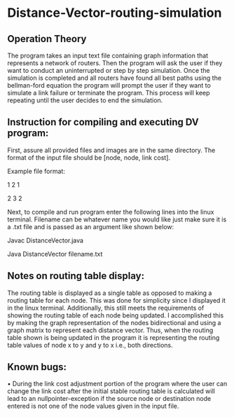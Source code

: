 # Distance-Vector-routing-simulation

## Operation Theory
The program takes an input text file containing graph information that represents a network of routers. Then the program will ask the user if they want to conduct an uninterrupted or step by step simulation. Once the simulation is completed and all routers have found all best paths using the bellman-ford equation the program will prompt the user if they want to simulate a link failure or terminate the program. This process will keep repeating until the user decides to end the simulation.

## Instruction for compiling and executing DV program:
First, assure all provided files and images are in the same directory. The format of the input file should be [node, node, link cost]. 

Example file format:

1 2 1

2 3 2

Next, to compile and run program enter the following lines into the linux terminal. Filename can be whatever name you would like just make sure it is a .txt file and is passed as an argument like shown below:

Javac DistanceVector.java

Java DistanceVector filename.txt

## Notes on routing table display:
The routing table is displayed as a single table as opposed to making a routing table for each node. This was done for simplicity since I displayed it in the linux terminal. Additionally, this still meets the requirements of showing the routing table of each node being updated. 
I accomplished this by making the graph representation of the nodes bidirectional and using a graph matrix to represent each  distance vector. Thus, when the routing table shown is being updated in the program it is representing the routing table values of node x to y and y to x  i.e., both directions.
		
## Known bugs:

•	During the link cost adjustment portion of the program where the user can change the link cost after the initial stable routing table is calculated will lead to an nullpointer-exception if the source node or destination node entered is not one of the node values given in the input file.
